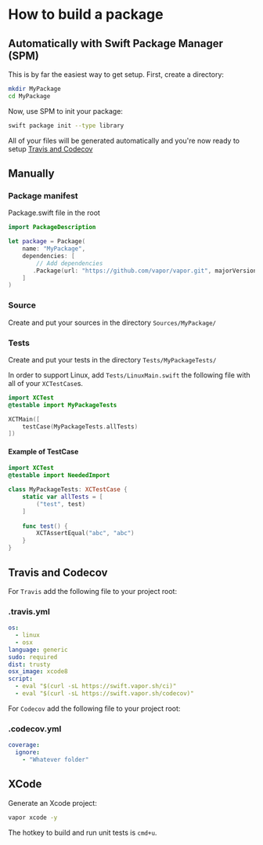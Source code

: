 # How to build a package

## Automatically with Swift Package Manager (SPM)
This is by far the easiest way to get setup. First, create a directory:
```bash
mkdir MyPackage
cd MyPackage
```

Now, use SPM to init your package:
```bash
swift package init --type library
```

All of your files will be generated automatically and you're now ready to setup [Travis and Codecov](#travis-and-codecov)

## Manually

### Package manifest
Package.swift file in the root
```swift
import PackageDescription

let package = Package(
    name: "MyPackage",
    dependencies: [
        // Add dependencies
       .Package(url: "https://github.com/vapor/vapor.git", majorVersion: 1),                      
    ]
)
```

### Source
Create and put your sources in the directory
`Sources/MyPackage/`

### Tests

Create and put your tests in the directory
`Tests/MyPackageTests/`

In order to support Linux, add `Tests/LinuxMain.swift` the following file with all of your `XCTestCase`s.
```swift
import XCTest
@testable import MyPackageTests

XCTMain([
    testCase(MyPackageTests.allTests)
])

```

#### Example of TestCase

```swift
import XCTest
@testable import NeededImport

class MyPackageTests: XCTestCase {
    static var allTests = [
        ("test", test)
    ]
    
    func test() {
        XCTAssertEqual("abc", "abc")
    }
}
```

## Travis and Codecov
For `Travis` add the following file to your project root:

### .travis.yml
```yml
os:
  - linux
  - osx
language: generic
sudo: required
dist: trusty
osx_image: xcode8
script:
  - eval "$(curl -sL https://swift.vapor.sh/ci)"
  - eval "$(curl -sL https://swift.vapor.sh/codecov)"
```

For `Codecov` add the following file to your project root:

### .codecov.yml
```yml
coverage:
  ignore:
    - "Whatever folder"

```

## XCode
Generate an Xcode project:
```bash
vapor xcode -y
```
The hotkey to build and run unit tests is `cmd+u`.
